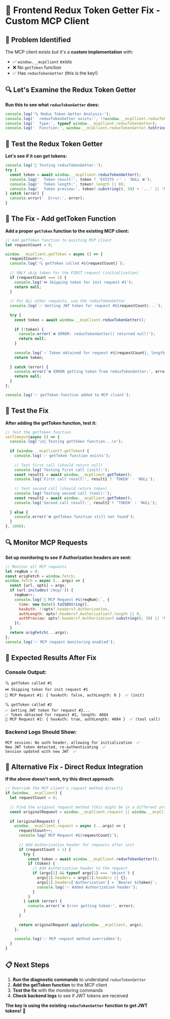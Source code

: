 # 🔧 Frontend Redux Token Getter Fix - Custom MCP Client

## 🎯 Problem Identified
The MCP client exists but it's a **custom implementation** with:
- ✅ `window.__mcpClient` exists
- ❌ No `getToken` function
- ✅ Has `reduxTokenGetter` (this is the key!)

## 🔍 Let's Examine the Redux Token Getter

**Run this to see what `reduxTokenGetter` does:**

```javascript
console.log('🔍 Redux Token Getter Analysis:');
console.log('  reduxTokenGetter exists:', !!window.__mcpClient.reduxTokenGetter);
console.log('  Type:', typeof window.__mcpClient.reduxTokenGetter);
console.log('  Function:', window.__mcpClient.reduxTokenGetter.toString().substring(0, 200) + '...');
```

## 🧪 Test the Redux Token Getter

**Let's see if it can get tokens:**

```javascript
console.log('🧪 Testing reduxTokenGetter:');
try {
  const token = await window.__mcpClient.reduxTokenGetter();
  console.log('  Token result:', token ? 'EXISTS ✅' : 'NULL ❌');
  console.log('  Token length:', token?.length || 0);
  console.log('  Token preview:', token?.substring(0, 50) + '...' || 'NONE');
} catch (error) {
  console.error('  Error:', error);
}
```

## 🔧 The Fix - Add getToken Function

**Add a proper `getToken` function to the existing MCP client:**

```javascript
// Add getToken function to existing MCP client
let requestCount = 0;

window.__mcpClient.getToken = async () => {
  requestCount++;
  console.log(`🔍 getToken called #${requestCount}`);
  
  // ONLY skip token for the FIRST request (initialization)
  if (requestCount === 1) {
    console.log('⏭️ Skipping token for init request #1');
    return null;
  }
  
  // For ALL other requests, use the reduxTokenGetter
  console.log(`✅ Getting JWT token for request #${requestCount}...`);
  
  try {
    const token = await window.__mcpClient.reduxTokenGetter();
    
    if (!token) {
      console.error('❌ ERROR: reduxTokenGetter() returned null!');
      return null;
    }
    
    console.log(`✅ Token obtained for request #${requestCount}, length:`, token.length);
    return token;
    
  } catch (error) {
    console.error('❌ ERROR getting token from reduxTokenGetter:', error);
    return null;
  }
};

console.log('✅ getToken function added to MCP client');
```

## 🧪 Test the Fix

**After adding the getToken function, test it:**

```javascript
// Test the getToken function
setTimeout(async () => {
  console.log('\n🧪 Testing getToken function...\n');
  
  if (window.__mcpClient?.getToken) {
    console.log('✅ getToken function exists');
    
    // Test first call (should return null)
    console.log('Testing first call (init):');
    const result1 = await window.__mcpClient.getToken();
    console.log('First call result:', result1 ? 'TOKEN' : 'NULL');
    
    // Test second call (should return token)
    console.log('Testing second call (tool):');
    const result2 = await window.__mcpClient.getToken();
    console.log('Second call result:', result2 ? 'TOKEN' : 'NULL');
    
  } else {
    console.error('❌ getToken function still not found');
  }
}, 1000);
```

## 🔍 Monitor MCP Requests

**Set up monitoring to see if Authorization headers are sent:**

```javascript
// Monitor all MCP requests
let reqNum = 0;
const origFetch = window.fetch;
window.fetch = async (...args) => {
  const [url, opts] = args;
  if (url.includes('/mcp/')) {
    reqNum++;
    console.log(`📡 MCP Request #${reqNum}:`, {
      time: new Date().toISOString(),
      hasAuth: !!opts?.headers?.Authorization,
      authLength: opts?.headers?.Authorization?.length || 0,
      authPreview: opts?.headers?.Authorization?.substring(0, 30) || 'NONE'
    });
  }
  return origFetch(...args);
};
console.log('✅ MCP request monitoring enabled');
```

## 🎯 Expected Results After Fix

### Console Output:
```
🔍 getToken called #1
⏭️ Skipping token for init request #1
📡 MCP Request #1: { hasAuth: false, authLength: 0 }  ✅ (init)

🔍 getToken called #2
✅ Getting JWT token for request #2...
✅ Token obtained for request #2, length: 4084
📡 MCP Request #2: { hasAuth: true, authLength: 4084 }  ✅ (tool call)
```

### Backend Logs Should Show:
```
MCP session: No auth header, allowing for initialization  ✅
New JWT token detected, re-authenticating  ✅
Session updated with new JWT  ✅
```

## 🚨 Alternative Fix - Direct Redux Integration

**If the above doesn't work, try this direct approach:**

```javascript
// Override the MCP client's request method directly
if (window.__mcpClient) {
  let requestCount = 0;
  
  // Find the original request method (this might be in a different property)
  const originalRequest = window.__mcpClient.request || window.__mcpClient.callTool;
  
  if (originalRequest) {
    window.__mcpClient.request = async (...args) => {
      requestCount++;
      console.log(`MCP Request #${requestCount}`);
      
      // Add Authorization header for requests after init
      if (requestCount > 1) {
        try {
          const token = await window.__mcpClient.reduxTokenGetter();
          if (token) {
            // Add Authorization header to the request
            if (args[1] && typeof args[1] === 'object') {
              args[1].headers = args[1].headers || {};
              args[1].headers['Authorization'] = `Bearer ${token}`;
              console.log('✅ Added Authorization header');
            }
          }
        } catch (error) {
          console.error('❌ Error getting token:', error);
        }
      }
      
      return originalRequest.apply(window.__mcpClient, args);
    };
    
    console.log('✅ MCP request method overridden');
  }
}
```

## 📋 Next Steps

1. **Run the diagnostic commands** to understand `reduxTokenGetter`
2. **Add the getToken function** to the MCP client
3. **Test the fix** with the monitoring commands
4. **Check backend logs** to see if JWT tokens are received

**The key is using the existing `reduxTokenGetter` function to get JWT tokens!** 🎯









